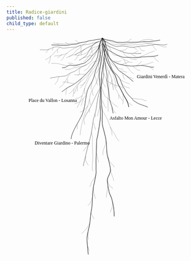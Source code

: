```yaml
---
title: Radice-giardini
published: false
child_type: default
---
```



<svg version="1.1" viewBox="0 0 1676.7 1881.2" xmlns="http://www.w3.org/2000/svg" xmlns:xlink="http://www.w3.org/1999/xlink">
 <path d="m934.33 1550.9c0-50.272-8.3849-105.87-22.147-154.16-5.0803-17.825-16.28-33.94-21.093-52.177-8.1406-30.848-13.215-66.706-16.874-98.803-4.0843-35.828 29.618-62.95 27.42-98.803-2.7496-44.86-19.721-88.337-28.475-132.11-6.6589-33.296-3.8242-69.532-7.3826-103.24-5.2132-49.388-18.906-93.912-31.489-141.59-8.8931-33.7-2.7859-90.292-4.2187-126.49-1.1592-29.287-6.4222-58.388-7.3823-87.701-2.2952-70.067-1.9701-139.78 1.0545-209.82 1.966-45.522 12.918-88.384 17.929-133.22 4.1104-36.776 18.427-161.06 13.022-176.9-2.119-6.2128-18.215-25.757-22.569-30.67-1.2554 37.937 4.3025 74.175 2.3545 112.1-1.4492 28.219-8.3285 50.38-12.656 77.71-6.8095 43.009-14.541 87.311-17.929 131-1.9081 24.605 0.8902 15.552 3.1639 39.965 3.2342 34.726 5.595 70.656 7.3823 105.46 1.5924 31.011-3.1639 61.231-3.1639 92.142 0 52.614 7.5529 96.515 1.0546 149.87-5.5394 45.48-13.779 90.1-21.092 135.44-5.0789 31.483-5.8427 10.353-8.4371 41.075-3.0792 36.463-2.6425 73.398-4.2187 109.9-1.8472 42.781-3.4517 58.074-2.242 100.94 0.37106 13.15-0.87641 44.807 0.54879 62.519 2.1905 27.223-18.642 103.1-23.618 136.27-7.9424 52.95-8.532 107.66-11.601 160.97-1.3117 22.784-8.2497 45.156-10.546 67.718-2.926 28.748-5.4976 57.862-9.4916 86.591-5.7491 41.353-21.102 81.232-23.202 123.23-1.4917 29.829 3.517 60.332 6.3278 89.922 1.5557 16.378 0.1142 36.916 5.0863 52.621" style="fill:none;stroke-width:3.5;stroke:#000"/>
 <path d="m1225.1 604.82c-6.911-6.3874-60.555-23.048-61.42-23.344-24.488-8.3651-42.62-22.07-59.888-32.858-6.7317-4.2052-9.8878-13.296-15.593-18.634-19.08-17.853-36.629-37.057-51.677-58.837-5.3782-7.7843-7.0678-18.675-14.487-27.46-25.027-29.637-24.186-63.889-46.898-97.093-17.776-25.988-49.155-46.192-61.265-74.003-14.399-33.07-31.496-68.396-37.403-104.17-5.8982-35.72-23.991-61.631-29.869-97.519-1.7511-10.691-2.6673-15.438-3.3751-26.249-0.7887-12.048-12.369-28.987-11.46-41.027-0.8485 16.167 10.611 16.85 20.63 37.592 10.068 20.844 11.834 31.821 12.656 34.414 10.977 34.663 13.809 76.988 32.694 108.79 13.819 23.275 33.326 40.472 48.513 62.168 8.765 12.521 15.68 28.448 27.42 38.855 18.483 16.384 41.65 27.879 61.041 43.188 22.012 17.378 43.565 36.194 65.028 54.073" style="fill:none;stroke-width:3;stroke:#000"/>
 <path d="m821.18 429.42c10.367 10.507 23.897 70.716 34.535 80.948 11.918 11.463 27.54 20.224 38.74 32.332 20.408 22.061 42.797 44.961 69.752 59.148" style="fill:none;stroke:#000"/>
 <path d="m842.57 309.69c7.5366 19.063 14.024 38.574 22.61 57.188 7.2939 15.814 70.431 45.288 89.644 51.066 23.483 7.0623 39.88 3.3053 55.142 25.906" style="fill:none;stroke:#000"/>
 <path d="m834.36 104.19c-23.009 19.708-23.563 69.024-41.359 92.642-2.7644 3.6689-6.328 6.6609-9.4919 9.9913-8.4371 11.101-17.562 21.712-25.311 33.304-43.326 64.809-58.077 148.58-119.66 200.44" style="fill:none;stroke:#000"/>
 <path d="m831.78 3.6612c-7.7069 20.921-18.653 40.92-23.121 62.763-7.3924 36.143 12.932 75.437 4.2184 112.12-8.5451 35.98-28.763 67.527-39.021 103.24-9.2265 32.124-13.69 63.943-28.475 94.362-14.427 29.682-38.264 60.882-46.404 93.252-16.687 66.357-15.392 138.67-44.294 202.05-24.375 53.452-93.863 154.88-93.863 208.71" style="fill:none;stroke-width:3;stroke:#000"/>
 <path d="m841.72 216.77c-6.2267 87.986 10.702 88.686-12.263 175.31-12.109 45.676-28.514 90.11-37.967 136.55-7.5894 37.282-10.24 74.894-17.929 112.12-4.6862 22.691-13.926 43.98-18.984 66.608-11.502 51.456-11.831 104.42-26.366 155.42-18.461 64.774-35.642 129.42-49.568 195.38-3.9693 18.803-11.601 36.173-11.601 55.507" style="fill:none;stroke-width:2;stroke:#000"/>
 <path d="m846.77 170.84c4.9216 25.533 6.8752 60.363 11.952 85.866 4.7607 23.918 12.75 53.398 13.614 78.864 0.5315 15.663-3.5106 31.579-1.0548 47.736 5.5105 36.254 13.475 72.229 17.929 108.79 1.5711 12.899 0.6696 26.102 3.1639 38.855 4.8456 24.775 14.452 45.974 21.093 69.939 5.1009 18.409 5.7288 38.074 11.601 56.617" style="fill:none;stroke-width:3;stroke:#000"/>
 <path d="m833.65 63.869c19.593 93.015 18.695 74.831 22.872 93.882 11.981 54.65 25.14 69.158 51.017 119.45 8.1499 15.838 16.715 24.768 27.42 38.855 17.585 23.138 21.574 70.055 35.768 95.455 18.338 32.815 31.284 61.713 48.884 94.648 9.1022 17.033 10.504 16.533 22.025 38.266 16.108 30.385 18.21 57.324 19.348 58.821" style="fill:none;stroke-width:4;stroke:#000"/>
 <path d="m834.34 100.93c2.4068-0.37325 13.62 20.931 18.829 32.231 8.176 17.733 8.1285 38.11 19.276 55.319 14.816 22.873 98.421 99.004 140.16 84.358" style="fill:none;stroke:#000"/>
 <path d="m832.87 42.42c-1.4229 8.497 38.456 84.15 39.461 92.707 2.4147 20.554 37.992 65.005 51.155 71.118 18.247 8.4737 35.962 20.87 55.896 25.533 41.865 9.7933 86.039 17.81 129.3 15.413 22.409-1.2414 46.318-5.6724 68.551-4.4406 27.49 1.5231 77.705 19.916 100.72 13.382" style="fill:none;stroke-width:3;stroke:#000"/>
 <path d="m835.13 5.7512c-4.4123 37.797-21.727 182.47-42.768 211.43-21.652 29.804-40.83 60.005-65.387 87.701-8.9343 10.076-20.377 17.009-29.53 26.643-20.723 21.814-39.424 42.804-64.333 59.948-39.092 26.906-51.308 76.157-93.129 98.166" style="fill:none;stroke:#000"/>
 <path d="m831.78 3.6612c-48.107 61.443-18.512 150.47-64.808 211.01-20.313 53.455-118.22 146.36-166.63 179.84-22.451 15.53-20.169 14.351-44.273 27.037-12.76 6.7156-19.764 8.752-39.511 22.263-3.5009 2.3954-25.772 18.523-21.853 16.9 2.5673-1.0629-17.187 10.995-14.599 9.9829" style="fill:none;stroke-width:3;stroke:#000"/>
 <path d="m831.78 3.6612c-8.2951 29.443-10.048 52.111-16.179 82.08-2.2252 10.876-7.9135 53.144-8.4922 64.23-1.1802 22.61-4.2938 20.433-5.4871 43.043-3.0494 57.776 1.8297 113.01-10.546 169.85-8.7092 40.004-48.672 80.004-61.169 123.23-8.3386 28.84-11.569 58.713-18.983 87.701-8.3402 32.609-25.304 63.167-34.803 95.472-10.441 35.507-21.362 71.313-28.475 107.68-4.5821 23.427-5.4267 47.025-9.4917 70.472" style="fill:none;stroke:#000"/>
 <path d="m812.24 437.52c-47.999 74.2-71.631 159.24-122.34 232.02-5.2464 7.5306-5.1094 15.37-10.285 20.818" style="fill:none;stroke-width:1.6;stroke:#000"/>
 <path d="m736.94 823.47c15.904 73.941 7.6404 16.402 7.6404 86.404 0 50.597 5.9151 101.4 3.1639 152.09-1.6541 30.473-8.4301 65.52 1.0548 95.472" style="fill:none;stroke:#000"/>
 <path d="m830.54 628.82c4.1429 7.4498 42.814 76.525 47.459 86.591 8.9256 19.343 13 41.801 22.147 61.058 11.075 23.316 28.843 43.68 41.131 66.609 11.44 21.347 15.795 42.068 36.378 55.067" style="fill:none;stroke:#000"/>
 <path d="m908.61 256.88c-7.8296 21.678-17.198 42.861-23.489 65.035-7.6697 27.036 2.1091 76.259 2.1091 105.46 0 32.693-4.2611 64.597-6.3277 97.227-2.4488 38.662 1.0548 78.688 1.0548 117.54" style="fill:none;stroke:#000"/>
 <path d="m851.01 202.7c2.4851 7.0062 17.074 53.991 19.893 59.811 8.9262 18.431 7.3298 17.245 14.984 36.485 4.6113 11.59 15.152 21.468 18.412 36.098 2.0259 9.0929 6.5127 17.528 8.4369 26.643 2.8034 13.28 12.497 79.526 14.67 93.25" style="fill:none;stroke-width:1.3795;stroke:#000"/>
 <path d="m775.18 270.47c-86.564 95.1-101.76 196.55-129.69 266.17-10.071 25.107-18.12 50.736-35.478 71.759" style="fill:none;stroke:#000"/>
 <path d="m753.7 1302.3c-0.0528 1.838-0.26911 3.6785-0.15847 5.5139 0.26038 4.3194 0.93116 8.5987 1.1364 12.919 0.21959 4.6233-0.77248 9.7942 0.22732 14.355 0.49121 2.2406 1.3713 4.1521 1.804 6.4296 0.46282 2.4359 0.39316 5.2978 1.1364 7.6558 1.2391 3.931 4.1576 7.0592 4.6119 11.362 0.61895 5.8629 0.9014 12.875 3.1157 18.405 1.2872 3.2146 3.5648 6.2658 4.5456 9.5698 0.95318 3.2106 0.61711 6.6423 1.8116 9.7949" style="fill:none;stroke-width:1px;stroke:#000"/>
 <path d="m772.53 1200.9c-4.3128 5.3995-8.4128 10.951-12.191 16.736-5.9685 9.1383-11.599 18.435-17.273 27.752-2.4799 4.0723-5.4786 7.9761-7.273 12.441-5.413 13.468-2.5471 29.612-17.81 36.262" style="fill:none;stroke-width:1px;stroke:#000"/>
 <path d="m902.39 1142.3c-0.4047 12.2 3.8265 23.464 7.3097 34.831 2.9828 9.7335 5.6506 19.04 9.5458 28.47 2.2844 5.5306 5.3415 11.545 6.5912 17.465 1.4019 6.6404 2.2112 13.508 5.1947 19.788" style="fill:none;stroke-width:1px;stroke:#000"/>
 <path d="m876.51 1291.1c-0.017 24.725-5.5975 49.105-9.5458 73.448-0.8902 5.4885-0.2159 18.002-1.9794 22.529" style="fill:none;stroke-width:1px;stroke:#000"/>
 <path d="m781.78 1003.7c2.6508 9.2083 3.2736 19.173 5.5182 28.574 0.70023 2.9329 2.1924 5.6096 2.7274 8.6128 1.128 6.3327 1.168 13.488 3.1774 19.566 2.3282 7.0421 4.7811 13.91 7.0064 20.953" style="fill:none;stroke-width:1px;stroke:#000"/>
 <path d="m862.84 901.47c-5.5347 13.099-4.3963 28.091-9.8471 41.206-4.0166 9.6641-9.2964 18.586-12.273 28.709-3.4058 11.582-4.5456 27.883-4.5456 39.954 0 2.6744 0.9091 5.192 0.9091 7.8551" style="fill:none;stroke-width:1px;stroke:#000"/>
 <path d="m880.8 1036.3c1.4573 3.4129 3.1138 6.7474 4.3719 10.238 0.8106 2.2492 1.2122 4.6254 1.8183 6.9381 0.9091 2.9507 1.6372 5.9634 2.7274 8.852 3.9795 10.544 12.643 22.643 20.228 30.862 4.0643 4.4041 8.7006 7.5388 12.728 11.962 2.4672 2.71 5.5453 6.057 7.273 9.3305 0.8843 1.6755 0.6238 2.6249 1.591 4.0671 1.455 2.1698 3.0766 3.7345 3.8638 6.2204" style="fill:none;stroke-width:1px;stroke:#000"/>
 <path d="m917.84 1429.3c-0.246 7.4226 0.9713 14.835 0.6818 22.25-0.5145 13.18-2.959 26.423-8.1821 38.518-3.968 9.1892-10.682 16.16-10.682 26.69" style="fill:none;stroke-width:1px;stroke:#000"/>
 <path d="m732.86 1520.3c0.53031 2.0385 0.78856 4.1679 1.591 6.1154 2.6616 6.4601 6.651 12.111 10 18.182 3.4885 6.3243 6.0824 13.163 9.7731 19.379 1.817 3.0603 4.2978 5.5512 5.7979 8.6792" style="fill:none;stroke-width:1px;stroke:#000"/>
 <path d="m1095.3 251.61c2.2419 1.5018 4.4805 3.0085 6.7257 4.5053 4.7378 3.1586 9.8553 6.1597 14.369 9.6542 6.8764 5.324 12.574 12.274 20.706 16.019 3.2211 1.4834 6.1091 1.0772 9.4772 1.609 4.4028 0.69519 8.6412 1.6892 12.998 2.4998" style="fill:none;stroke-width:1px;stroke:#000"/>
 <path d="m1165.5 241.42c16.881-1.8312 2.04 0.26978 24.477-5.1806 14.335-3.4822 28.873-5.3128 43.106-9.3324 2.1241-0.59989 10.694-3.592 11.312-3.8617 4.9043-2.1405 17.42-9.861 22.951-8.6888 1.9364 0.41035 3.7113 1.0553 5.6049 1.5783" style="fill:none;stroke-width:1px;stroke:#000"/>
 <path d="m1042.3 333.6c6.0362 4.4586 2.3398 1.9958 8.2913 5.4413 8.1209 4.7016 9.2201 5.3416 18.656 7.3194 3.0487 0.63905 7.5002 0.43309 10.135 1.8804 9.51 5.2236 8.2312 10.236 21.509 10.236" style="fill:none;stroke-width:1px;stroke:#000"/>
 <path d="m1005.5 308.79c0.02 3.1891 2.9013 5.1525 3.5019 8.1074 2.0264 9.9698 3.6 26.57 9.4772 35.077 2.8729 4.1581 6.1249 8.1933 9.04 12.254" style="fill:none;stroke-width:1px;stroke:#000"/>
 <path d="m1027.2 243c3.6686 2.6817 7.2538 5.4814 11.006 8.0452 7.03 4.8035 14.624 9.0942 19.872 16.09 4.0114 5.3486 6.5558 11.589 10.394 17.056 2.616 3.7255 5.0013 5.7494 8.2543 9.0106 8.0339 8.054 15.535 15.577 26.494 19.224" style="fill:none;stroke-width:1px;stroke:#000"/>
 <path d="m931.34 409.12c4.1424 10.964 5.8273 16.018 10.924 26.889 4.3973 9.3794 10.34 17.593 14.98 26.71 7.7346 15.198 14.543 31.534 23.54 46.018 2.665 4.2904 5.6452 8.478 8.2543 12.872 3.5432 5.9674 5.9369 12.724 10.089 18.343 1.9018 2.5738 4.2336 4.8125 6.1144 7.4015 0.9487 1.3058 1.8346 3.2122 3.0192 4.4591" style="fill:none;stroke-width:1px;stroke:#000"/>
 <path d="m1084.7 525.52c17.769 5.8715 5.3013 2.7089 25.523 5.0739 31.495 3.6836 5.7071 0.13856 32.154 3.6184 13.607 1.7904 9.8309-0.17836 23.487 0.56514 3.063 0.1668 10.792 2.2768 13.146 2.8963 4.0574 1.0677 7.7474 3.2603 11.617 4.8271 7.0641 2.86 16.388 6.1143 24.152 6.1143" style="fill:none;stroke-width:1px;stroke:#000"/>
 <path d="m652.26 352.44c-5.4135 9.0146-7.9856 19.402-12.849 28.68-6.0805 11.601-13.78 22.723-20.789 33.79-3.9734 6.2737-8.4032 12.42-11.311 19.308-2.8486 6.7468-4.4348 14.21-6.42 21.239-3.381 11.971-8.1841 23.384-14.98 33.79" style="fill:none;stroke-width:1px;stroke:#000"/>
 <path d="m693.3 501.12c-12.367 9.9461-23.917 21.309-33.84 33.755-4.8952 6.1395-9.5854 14.469-16.509 18.665-6.2784 3.8051-13.326 7.3191-20.177 9.976-6.0877 2.3609-13.005 3.9463-18.896 6.758-6.4732 3.0899-7.4039 4.135-14.99 6.0151" style="fill:none;stroke-width:1px;stroke:#000"/>
 <text x="161.30817" y="-277.12881" style="fill:#000000;font-family:sans-serif;font-size:40px;line-height:1.25;shape-inside:url(#rect2179);white-space:pre" xml:space="preserve"/>
 <text x="161.30817" y="-277.12881" style="fill:#000000;font-family:sans-serif;font-size:40px;line-height:1.25;shape-inside:url(#rect2415);white-space:pre" xml:space="preserve"/>
 <path d="m613.99 748.57-0.78498 46.792" style="fill:none;stroke-width:1px;stroke:#000"/>
 <path d="m719.94 620.51-1.7454 30.962" style="fill:none;stroke-width:1px;stroke:#000"/>
 <path d="m768.29 662.92 4.1764 27.374" style="fill:none;stroke-width:1px;stroke:#000"/>
 <path d="m913.75 368.36-9.9202 40.052" style="fill:none;stroke-width:1px;stroke:#000"/>
 <path d="m705.57 1691.6 4.4318 59" style="fill:none;stroke-width:1px;stroke:#000"/>
 <path d="m723.46 1611.4c-5.371 7.535-10.609 15.134-15.334 23.091-1.0317 1.7376-2.4358 3.3392-3.3616 5.1113-2.4706 4.7285-4.6321 9.872-7.8438 14.154-3.5175 4.69-7.5785 8.3793-11.76 12.487-4.389 4.312-8.8137 8.7638-13.394 12.717-3.038 2.6222-4.9202 6.1621-7.657 9.043-2.5958 2.7324-6.0065 4.5534-8.5909 7.2737-1.3958 1.4692-2.2804 3.5113-3.7598 4.8571" style="fill:none;stroke-width:1px;stroke:#000"/>
 <path d="m703.11 1806.8c3.572 8.146 4.963 17.106 8.0141 25.403 1.0497 2.8545 2.7199 5.4001 3.7352 8.2301 0.4873 1.3584 2.0622 2.2421 2.8359 3.3474 0.90952 1.2993 1.089 2.1222 1.9964 3.281" style="fill:none;stroke-width:1px;stroke:#000"/>
 <path d="m746.52 1381.2c-1.8953 9.123-6.5958 17.347-9.5 26.081-0.10338 0.3109 0.12575 0.6804 0 0.983-0.32327 0.7778-1.0323 1.3663-1.3073 2.1624-0.23624 0.6839-0.0196 1.4586-0.18676 2.1625-0.36544 1.5387-1.2369 3.0027-1.6808 4.5215-2.3876 8.1679 0.91995-1.7276-1.6808 6.0942-4.01 12.06-16 26.649-27.35 31.578" style="fill:none;stroke-width:1px;stroke:#000"/>
 <path d="m873.88 1235.8c2.3996 6.3256 4.7909 12.685 6.5128 19.238 0.7217 2.7466 0.9651 5.9581 1.8676 8.6498 2.5861 7.7131 9.1402 19.451 14.754 25.36 4.8732 5.1296 11.57 6.7785 16.995 11.009 3.5323 2.7542 3.7171 7.7664 5.7895 11.402" style="fill:none;stroke-width:1px;stroke:#000"/>
 <path d="m899.41 775.47c4.2607 5.8873 4.4008 13.526 6.3297 20.125 0.3831 1.3105 1.3884 2.4015 1.6808 3.7352 0.2696 1.2297 0.3175 2.4998 0.5603 3.7351 0.4775 2.4293 1.2804 3.0721 1.8676 5.8976 0.16 0.7699-0.1625 1.5896 0 2.359 0.3407 1.6141 1.083 3.1205 1.4941 4.7181 0.3994 1.5527 0.5138 3.1709 0.9338 4.7181 0.2056 0.7578 0.6225 1.4417 0.9338 2.1625 0.3735 1.0484 0.829 2.0712 1.1206 3.1454 0.9202 3.3902-1.5834 8.416-0.9299 11.085 0.8629 3.5233 3.7223 7.898 3.7223 11.323" style="fill:none;stroke-width:1px;stroke:#000"/>
 <path d="m915.76 602.61c4.2683 10.853 8.7496 21.5 13.984 31.909 1.6351 3.2512 3.431 7.1502 5.9762 9.8294 4.2372 4.4602 9.4195 7.1628 14.437 10.511" style="fill:none;stroke-width:1px;stroke:#000"/>
 <path d="m971.97 495.8c0.5109 8.5776 2.1148 16.989 2.4278 25.556 0.1336 3.6559 0.6869 7.859-0.1594 11.497" style="fill:none;stroke-width:1px;stroke:#000"/>
 <path d="m743.92 454.62c0.24246 1.6976 0.58005 3.3844 0.72738 5.0929 0.21695 2.5158-0.33956 5.1649 0 7.6669 0.56626 4.1724 0.71244 8.4071 1.3073 12.582 0.68922 4.8366 3.5241 10.018 4.1087 14.941 0.48979 4.1246 1.0852 6.2065 2.5054 10.442" style="fill:none;stroke-width:1px;stroke:#000"/>
 <path d="m741.81 384.88c-1.3015 4.537-1.5638 9.2369-2.7969 13.78-0.16709 0.61558-1.225 3.788-1.3073 4.9147-0.21882 2.9943 3e-3 6.0446-0.18676 9.043-0.2037 3.2163-1.592 6.7059-2.2411 9.8293-0.81662 3.9296-1.3944 8.0556-2.0543 11.992-0.47194 2.8151 0.24518 10.459-0.74304 12.539" style="fill:none;stroke-width:1px;stroke:#000"/>
 <path d="m846.08 162.56c-3.9888 5.0868-6.7831 10.995-9.8018 16.681-0.3537 0.66622-0.8857 1.2491-1.1206 1.9659-0.3953 1.2066-0.4251 2.5069-0.747 3.7351-0.7156 2.7304-1.866 5.4015-2.8014 8.0601-0.6512 1.8508-0.6555 3.8651-1.1205 5.701-0.4316 1.7034-1.0517 2.2188-1.4941 3.7234-0.7299 2.4824-0.8265 4.9575-1.2961 7.4291-0.5489 2.8891-2.1156 5.6443-3.0812 8.4056-1.6986 4.8571-2.5551 10.038-4.4476 14.819-0.7703 1.9459-2.4297 3.616-3.2218 5.5336-0.8074 1.9548-1.3431 3.2647-2.0289 4.9429-1.7175 4.2033-0.891 9.3143-2.5907 13.489-0.6709 1.6479-2.5049 3.3769-3.5484 4.9147-2.1802 3.2129-4.4124 6.2173-7.0968 9.043-2.1535 2.2668-4.0123 3.7288-5.416 6.684-1.7542 3.6931-2.606 8.2278-4.6689 11.795-1.5262 2.6392-3.4402 5.8584-5.0425 8.4532-0.79911 1.2941-4.9076 5.546-5.309 6.5586-0.63492 1.6015-0.70454 3.1481-1.4939 4.7177-1.3003 2.5854-4.2964 5.0494-6.3926 6.8802" style="fill:none;stroke-width:1px;stroke:#000"/>
 <path d="m763.91 322.36c2.317 5.9658 3.892 12.136 5.5092 18.307 0.9143 3.4888 2.63 6.2033 4.1087 9.4362 1.3358 2.9203 3.2076 7.9929 4.1052 10.922 1.3986 4.5638 0.80389 9.5387 1.6808 14.154 0.53315 2.8061 1.3899 4.7067 1.6808 7.6669 0.29896 3.0421 0.0534 6.5656 1.1206 9.4362 1.1432 3.0753 2.7165 5.9978 3.9219 9.043 0.60064 1.5174 0.75194 3.1835 1.3073 4.7181 0.79968 2.2097 2.6146 4.189 2.6146 6.6826" style="fill:none;stroke-width:1px;stroke:#000"/>
 <path d="m915.6 290.64c5.2904 9.5771 7.5416 20.223 11.019 30.471 1.4836 4.3728 3.2085 8.0048 4.2954 12.582 1.5054 6.3383 1.8194 12.978 3.5484 19.266 1.6097 5.8534 2.9029 11.897 4.6689 17.693 1.7036 5.5907 3.8483 11.213 5.2292 16.906 1.9312 7.9621 1.8753 16.45 2.8014 24.573 0.2899 2.5433 0.2417 5.1516 0.5603 7.6669 0.2099 1.6575 1.7617 3.6681 2.2335 5.2517 0.2766 0.92825 1.8281 9.6158 1.4977 10.536" style="fill:none;stroke-width:1px;stroke:#000"/>
 <path d="m822.12 537.25c2.0169 4.007 6.6435 6.0221 8.9232 9.793 2.3725 3.9245 4.6737 8.7152 5.9762 13.171 0.4467 1.5283 0.2384 3.2092 0.747 4.7181 1.0284 3.0506 3.9125 6.3508 5.416 8.8464 2.4683 4.0971 3.5614 9.3339 5.2292 13.761 1.5811 4.1969 3.5318 8.2248 5.6027 12.188 3.2065 6.1368 11.044 8.1237 13.954 13.462" style="fill:none;stroke-width:1px;stroke:#000"/>
 <path d="m811.19 585.51c-0.4158 1.6114-0.9513 3.1967-1.2474 4.8343-0.2459 1.3597-0.181 2.7601-0.3735 4.1283-0.4704 3.3421-1.5983 6.666-2.0543 10.026-0.2664 1.9628-0.3676 3.9605-0.9338 5.8976-1.0834 3.7066-2.8149 7.1223-3.9219 10.812-1.4409 4.8032-2.3627 9.7317-3.7352 14.547-1.436 5.0385-3.3796 9.7075-4.2954 14.941-0.75008 4.2862-0.92894 8.7009-1.6808 12.975-0.55605 3.1607-1.6343 6.3336-2.4278 9.4362-0.56282 2.2005-0.25701 7.0954-2.0092 8.4235" style="fill:none;stroke-width:1px;stroke:#000"/>
 <path d="m1009.7 484.03c-0.2654 6.2595 2.1145 12.296 1.0504 18.697-0.4163 2.5039-1.5779 4.5177-1.4941 7.0771 0.1823 5.5647 2.0316 10.651 2.8013 16.12 0.9308 6.6141-0.462 14.827-0.747 21.428-0.034 0.78808 0.1245 1.5727 0.1868 2.3591 0 1.7038 0.079 3.4093 0 5.1112-0.3928 8.4745-3.9219 16.426-3.9219 24.862" style="fill:none;stroke-width:1px;stroke:#000"/>
 <path d="m1043.6 545.04c7.3584 12.103-1.9146-2.9413 6.91 10.616 6.353 9.7599 9.9258 13.974 20.17 19.855 5.7914 3.3252 11.332 5.0996 15.874 10.222 1.4889 1.6792 3.4088 3.4972 4.1003 5.6739" style="fill:none;stroke-width:1px;stroke:#000"/>
 <path d="m999.85 399.51c1.1504 1.1396 2.301 2.2793 3.4514 3.419 1.6186 1.245 3.3804 2.3233 4.8557 3.7352 1.0074 0.96401 5.2728 6.6965 6.3498 7.8635 3.8858 4.2106 8.8244 8.805 13.82 11.599 9.6053 5.3714 19.244 6.9776 29.694 9.6328 3.5054 0.89065 7.2452 2.4952 10.651 3.671" style="fill:none;stroke-width:1px;stroke:#000"/>
 <path d="m992.46 235.03c6.871-0.42512 14.178-2.249 20.496-5.1308 4.3276-1.974 8.3872-4.9088 12.886-6.4874 3.1625-1.1096 5.7888-0.97393 8.9644-2.1625 8.0584-3.016 16.197-6.684 24.963-6.684" style="fill:none;stroke-width:1px;stroke:#000"/>
 <path d="m1127.6 244.32c8.5957-3.1814 12.694-7.9059 19.196-13.817 0.9756-0.88689 2.1637-1.513 3.1749-2.359 5.3599-4.4847 10.186-9.6274 15.314-14.351 1.8716-1.7238 3.995-3.2003 6.163-4.5215 0.6839-0.41677 1.4453-0.55313 2.0018-1.1389" style="fill:none;stroke-width:1px;stroke:#000"/>
 <path d="m1247.8 257.23 27.029 26.603" style="fill:none;stroke-width:1px;stroke:#000"/>
 <path d="m823.66 355.14c2.3806 2.8296 4.01 6.4008 4.9054 9.9821 1.2072 4.8286 1.3052 9.6268 2.9881 14.351 2.5026 7.0248 5.9789 14.316 9.8982 20.642 1.884 3.0409 4.1906 5.8474 6.163 8.8464 3.8741 5.8904 6.0416 12.21 8.4041 18.676 0.5833 1.5964 1.6896 3.0065 2.4279 4.4813" style="fill:none;stroke-width:1px;stroke:#000"/>
 <path d="m524.97 438.69c-0.83188 2.9167-1.6802 5.8288-2.4956 8.7502-1.4213 5.0917-2.1432 8.4117-3.9219 13.368-0.64359 1.7933-1.432 2.4362-1.5325 4.1114-0.21366 3.5627 4e-3 7.04-0.37351 10.616-0.38457 3.6433-1.5037 7.1898-2.0543 10.812-0.28721 1.8896-0.39558 8.2778-1.6218 9.2396" style="fill:none;stroke-width:1px;stroke:#000"/>
 <path d="m584.36 444.79c1.6574 8.1326-0.18351 16.039-1.0349 24.106-0.34228 3.2426-0.0156 6.564-0.37352 9.8293-0.52035 4.747-2.5599 9.4524-3.3616 14.154-0.80408 4.7157-1.0815 9.7708-1.494 14.547-0.16127 1.8673 0.11886 3.8393-0.49103 5.593" style="fill:none;stroke-width:1px;stroke:#000"/>
 <path d="m613 422.75c3.773 9.8672 0.70497 20.306 1.8676 30.341 0.15352 1.3252 0.58972 2.607 0.74703 3.9317 0.35116 2.9571-0.0302 6.4012 1.2927 9.1864" style="fill:none;stroke-width:1px;stroke:#000"/>
 <path d="m680.97 389.9c-3.2227 0.53867-6.0872 2.0194-8.5341 4.1659-5.3082 4.6562-8.3854 11.848-14.194 15.924-4.4167 3.0994-10.455 4.0671-15.314 6.2908-2.1148 0.96788-4.0302 2.4253-6.1298 3.342" style="fill:none;stroke-width:1px;stroke:#000"/>
 <path d="m678.18 439.45c-0.51655 7.1645-1.9078 14.219-2.7522 21.329-0.41215 3.4707-1.2206 4.2092-0.18676 8.0601 0.41384 1.5414 1.4669 2.8409 2.0543 4.3249 0.40928 1.034 1.3795 5.4766 1.4941 6.2908 0.0822 0.58401-0.15161 1.1994 0 1.7693 0.29187 1.0973 0.97878 2.0585 1.3073 3.1454 0.66523 2.2008 0.56027 4.9126 0.56027 7.237" style="fill:none;stroke-width:1px;stroke:#000"/>
 <path d="m665.04 529.71c-2.6548 10.269-3.4366 21.56-7.9171 31.307-1.7595 3.8278-3.3803 6.743-4.6689 10.812-2.26 7.137-3.2618 13.158-6.5326 20.044" style="fill:none;stroke-width:1px;stroke:#000"/>
 <path d="m656.65 505.93c-12.134 2.6905-20.116 13.489-30.848 19.137-2.7986 1.4729-6.698 1.2203-9.7114 1.5727-5.1235 0.59924-9.9878 2.4784-15.127 2.9488-2.0468 0.18734-4.11 0.0984-6.163 0.19659" style="fill:none;stroke-width:1px;stroke:#000"/>
 <path d="m719.68 533.18c1.996 10.865 2.4933 21.985 4.1253 32.865 0.16758 1.1171-0.23475 1.6454 0 2.8319 0.2816 1.4233 1.3696 2.5689 1.8676 3.9317 0.85617 2.3432 0.66229 5.255 1.1206 7.6669 0.38781 2.0411 1.0137 4.0716 1.4941 6.0942" style="fill:none;stroke-width:1px;stroke:#000"/>
 <path d="m705.82 592.36c-1.6379 2.1416-3.3858 4.2033-4.9136 6.4248-0.98656 1.4345-1.645 3.0755-2.6146 4.5215-0.9987 1.4893-5.8832 6.2034-6.163 6.4874-4.2459 4.3098-8.3362 8.7812-12.7 12.975-2.4464 2.3512-5.2485 4.2894-7.6571 6.6839-3.1372 3.1188-5.7103 6.8975-9.5246 9.2396-2.3946 1.4704-5.2939 1.5294-7.8438 2.5556-1.4608 0.58793-2.8308 1.3877-4.2954 1.9659-4.0428 1.5958-8.5071 2.2387-12.7 3.342" style="fill:none;stroke-width:1px;stroke:#000"/>
 <path d="m853.83 32.623c19.752 4.2953 37.968 24.544 56.221 31.622 11.08 4.2971 22.779 8.5623 34.141 11.979 22.898 6.8865 45.382-4.8893 68.282-1.9966 16.412 2.0731 33.92 4.2372 49.947 7.9863 2.417 0.56537 4.5313 2.125 6.9547 2.662 4.8579 1.0765 10.804 0.22681 15.806 0.6656 19.829 1.7396 39.305-5.8264 58.799-7.9863 15.71-1.7407 31.366-2.934 47.224-3.9931 7.2208-0.48224 14.327 0.53348 21.541-0.66551 11.608-1.9293-1.512-0.53358 7.5869-2.662 9.1728-2.1457 19.125-2.4892 28.446-3.3068 10.661-0.93513 21.455-3.5893 31.883-5.2272 22.982-3.6096 46.154 0.62308 68.992 2.6264 10.204 0.89513 22.491 0.47257 32.144-1.9965 4.2626-1.0903 7.8178-2.9224 11.614-3.5951" style="fill:none;stroke-width:2;stroke:#000"/>
 <path d="m830.79 21.399c-18.739 8.2719-40.155 19.317-60.33 23.362-9.9102 1.987-19.917 2.3145-29.715 4.6586-9.2674 2.2171-22.227 9.6785-30.98 10.648-20.626 2.2854-42.274 1.3083-62.592 6.6552-16.642 4.3796-32.921 14.503-49.947 17.304-12.216 2.0093-24.423 0.70742-36.67 1.9965-18.343 1.9308-36.766 3.4298-55.005 5.9896-25.129 3.5267-35.915-7.7205-58.166-10.648-7.6478-1.0063-17.619-0.43549-25.29 0.66551-21.976 3.1544-40.303 17.713-61.368 23.233-23.468 6.1495-46.344-1.5194-70.179 2.662" style="fill:none;stroke-width:1.5;stroke:#000"/>
 <path d="m791.92 38.978c-18.635 7.2981-33.162 20.822-50.341 30.559-15.925 9.0264-33.468 14.86-49.315 23.959-14.096 8.0934-27.148 17.563-41.016 25.905-11.401 6.8578-23.488 12.065-35.406 17.969-7.6547 3.7918-14.306 9.3765-21.877 13.361" style="fill:none;stroke-width:2;stroke:#000"/>
 <path d="m806.92 32.984c-6.679 2.8407-28.821 10.764-35.034 14.516-24.684 14.907-46.094 52.609-60.695 77.2-5.3726 9.0485-10.793 22.476-18.335 29.948-18.546 18.374-41.2 30.814-63.09 43.924" style="fill:none;stroke-width:2;stroke:#000"/>
 <path d="m805.31 65.61c-14.654 15.485-15.807 17.536-31.028 30.731-15.399 13.349-35.307 23.598-47.418 40.597-3.2114 4.5073-2.3578 11.462-5.6902 15.972-2.5154 3.4043-7.6943 7.2779-10.116 11.314-8.6608 14.435-17.476 27.274-30.98 37.935-4.0961 3.2338-9.5635 4.5806-13.737 7.8516" style="fill:none;stroke-width:1px;stroke:#000"/>
 <path d="m830.34 5.2087c-11.601 6.1512-15.119 8.5231-20.584 9.7866-7.0114 1.6208-14.343 1.2122-21.496 1.9966-12.54 1.375-24.979 4.9073-37.302 7.3207-15.471 3.0299-2.8385-0.5557-26.554 3.3276-13.929 2.2807-27.549 6.9135-41.096 10.648-13.091 3.6089-26.766 4.0356-39.831 6.6552-13.443 2.6953-25.591 10.523-39.199 12.645-15.916 2.482-32.122 2.2634-48.05 4.6586-8.2605 1.2422-16.261 4.5876-24.657 5.3241-47.101 4.1316-94.541-3.3276-141.29-3.3276" style="fill:none;stroke-width:3;stroke:#000"/>
 <path d="m651.59 44.651c-4.7301 0.44367-9.4973 0.59246-14.19 1.331-2.3825 0.37494-4.6364 1.331-6.9546 1.9966-5.4794 0.88736-10.921 2.0508-16.438 2.6621-18.57 2.0576-38.153-0.01457-56.902 1.331-17.376 1.2471-33.598 6.9656-51.212 5.9897-7.859-0.43542-15.689-2.9469-23.574-3.9445-10.584-1.3391-21.646 1.2395-32.244 0-4.9616-0.58029-8.4832-1.331-13.277-1.331" style="fill:none;stroke-width:1px;stroke:#000"/>
 <path d="m644.76 69.93c-18.503 1.0554-34.442 13.711-50.103 22.077-15.993 8.5429-32.182 16.085-47.418 25.955-6.6209 4.2889-6.3417 6.5625-13.909 11.979-6.2007 4.4384-25.766 15.451-33.509 17.303-16.753 4.0079-33.622 7.8299-50.579 10.648-12.029 1.9994-23.375-0.22797-35.19 3.9175" style="fill:none;stroke-width:1px;stroke:#000"/>
 <path d="m833.83 52.298c-10.219 6.2312-18.596 20.561-27.728 28.297-3.4926 2.9584-10.754 17.978-14.542 23.959-10.866 17.156-18.005 35.399-27.186 53.241-4.1425 8.0501-10.864 14.689-15.174 22.628-5.0194 9.2463-8.2262 16.397-15.174 24.624-12.869 15.24-43.359 33.717-61.96 41.928-11.784 5.2018-24.422 9.773-35.406 16.638-6.7439 4.2149-13.681 8.136-20.232 12.645-6.956 4.7876-14.373 12.163-22.128 15.972-14.445 7.0957-30.863 10.581-44.889 18.634-11.831 6.7931-27.168 19.61-40.464 23.293-8.2031 2.2723-14.618 1.2173-22.761 1.9965-11.306 1.0819-22.249 2.7233-33.509 3.9931-4.0111 0.45238-8.2858-0.59238-12.281 0-9.1101 1.3508-17.767 5.7334-26.87 7.1028-3.2296 0.48585-6.688-0.49643-9.9162 0-6.1144 0.94026-12.38 3.2657-18.335 4.6586-2.5561 0.59792-5.2204-0.10883-7.8564 0.55074" style="fill:none;stroke-width:1.7;stroke:#000"/>
 <path d="m849.69 26.574c-1e-3 -0.51224 7.3788 7.7629 7.8453 7.9754 14.074 6.4163 28.941 17.458 44.257 21.297 1.8398 0.46112 3.8039-0.19856 5.6902 0 10.935 1.1511 21.872 4.8786 32.877 5.3241 4.0009 0.16198 8.0336-0.44875 12.013 0 1.9974 0.22527 3.7041 1.6868 5.6902 1.9965 13.279 2.0708 30.264 2.6189 43.625 0.66551 15.023-2.1964 29.882-7.9436 44.889-9.3172 15.946-1.4595 32.081-2.9425 48.05-3.9931 7.9387-0.52227 16.913 0.06636 24.658-1.3311 22.506-4.0613 44.296-23.45 68.148-27.881 16.994-3.1567 43.848-5.4085 61.328-3.9931 7.2358 0.58592 13.41 3.3276 20.929 3.3276" style="fill:none;stroke-width:1px;stroke:#000"/>
 <path d="m833.83 52.298c8.8098 9.2735 38.963 47.536 38.965 47.538 15.514 14.49 36.202 23.981 54.373 34.607 21.311 12.463 41.398 23.996 65.121 31.279 7.625 2.341 16.069 5.8937 24.025 6.6552 17.54 1.6785 35.52-1.1571 53.108 0 25.204 1.6581 52.006 3.5981 77.134 1.331 34.916-3.1502-0.5971-0.24135 19.6-3.9931 11.171-2.0752 23.442-0.66836 34.773-1.331 9.5432-0.55807 18.95-2.037 28.451-2.662 7.1363-0.46948 14.352 0.35814 21.496 0 16.577-0.83104 32.561-4.0445 48.683-6.6552 5.2724-0.8538 9.9876-3.6221 15.266-4.6124" style="fill:none;stroke-width:3;stroke:#000"/>
 <path d="m805.31 65.61c-6.4809 3.996-12.764 8.3329-19.443 11.988-5.7466 3.1449-16.317 4.7506-21.67 6.5217-10.374 3.4317-19.516 8.6998-28.729 14.432-13.3 8.2756-26.427 19.606-38.233 29.971-2.4255 2.1296-3.828 5.2719-6.2814 7.3692-4.1462 3.5444-47.791 16.713-55.565 18.31-20.091 4.126-35.614-6.3811-53.678-3.7478-14.688 2.1412-27.062 13.833-41.952 15.421" style="fill:none;stroke-width:1px;stroke:#000"/>
 <path d="m858.6 54.519c1.1782 2.4705 4.3026 10.154 6.5736 11.682 21.255 14.299 49.974 21.189 73.34 31.279 38.542 16.644 78.306 33.928 120.13 39.931 12.762 1.8319 33.737 2.8113 46.343-0.53633 7.8589-2.087 17.715 2.8569 25.389 3.2607 12.876 0.67764 25.233-2.6621 37.85-2.6621" style="fill:none;stroke-width:2;stroke:#000"/>
 <path d="m839.22 14.595c31.12 7.848 71.754 24.741 103.45 30.629 7.5386 1.4004 15.281 1.6404 22.761 3.3276 9.6551 2.1778 19.451 5.6205 29.083 7.9862 14.212 3.4908 27.926 4.649 42.36 5.9896 7.8474 0.72888 15.512 3.5322 23.393 3.9931 16.328 0.95484 32.633-0.86163 48.385-3.9705 6.5083-1.2845 14.085 0.43626 20.716 0 7.3412-0.48297 14.217-2.9628 21.496-3.3276 8.6483-0.4335 17.264-0.23151 25.922-0.66551 6.8687-0.34429 13.558-2.7159 20.232-3.9931 9.6396-1.8449 19.199-1.9981 28.84-3.3128 13.6-1.8545 27.379-6.6112 41.165-6.6112" style="fill:none;stroke-width:1px;stroke:#000"/>
 <path d="m832.12 5.2158c18.712 14.838 45.624 16.302 68.262 20.77 10.296 2.0321 20.333 4.2202 30.348 7.3207 10.1 3.1269 18.781 8.0179 29.52 9.2738 6.3886 0.74709 13.061-0.45403 19.473 0 12.281 0.86956 25.016 1.5574 37.302 0.6655 10.838-0.7868 19.42-3.1413 30.348-2.6621 8.0145 0.35151 16.08 1.3992 24.025 1.9966 12.348 0.92842 25.005-0.61188 37.302-1.3311 14.751-0.86269 29.519-0.46914 44.257-1.331 16.1-0.94147 32.006-3.5327 48.05-4.6586 11.098-0.7788 22.537 1.9487 33.509 0.66551 22.017-2.575 43.704-5.3024 65.753-7.3207 11.125-1.0183 19.53-5.3241 31.901-5.3241" style="fill:none;stroke-width:3;stroke:#000"/>
 <path d="m833.54 10.084c2.6632 7.1176 21.347 22.369 25.362 28.821 5.1109 8.2124 13.062 14.301 18.967 21.962 8.9721 11.641 16.013 27.405 22.761 40.597 5.9482 11.628 11.177 35.267 22.028 43.152 9.6129 6.9858 21.804 10.343 33.142 12.449 4.8964 0.90958 11.079 0.44268 15.697 2.8547 5.0218 2.623 9.6205 7.329 14.376 10.538 7.6043 5.1316 15.464 9.9802 23.067 15.12 11.913 8.0523 24.006 10.923 36.628 16.436 8.5738 3.7451 18.415 11.121 27.602 12.879 6.0339 1.1548 12.899 0.66551 19.128 0.66551" style="fill:none;stroke-width:1px;stroke:#000"/>
 <path d="m1128.4 169.57c21.853 1.8874 41.384-7.0432 61.588-14.132 3.3049-1.1596 6.8206-4.0547 10.116-5.3241 5.3072-2.0444 12.179-4.0938 17.506-6.5861 5.0274-2.352 10.27-7.0225 15.978-8.4255 5.0513-1.2416 7.9478-3.2 13.058-5.2171 8.8023-3.4746 17.971-5.3107 26.769-8.8724 3.9969-1.6181 6.9711-4.6672 10.748-6.6552" style="fill:none;stroke-width:1px;stroke:#000"/>
 <path d="m1185.6 38.706c15.38 5.816 12.689 5.2674 32.072 9.8014 26.282 6.1478 54.218 5.9905 80.295 12.645 20.668 5.2741 40.316 13.844 60.695 19.3 4.2382 1.1346 10.177 0.99952 14.724 1.9573 5.6505 1.19 10.947-1.8477 16.511-1.8477" style="fill:none;stroke-width:1px;stroke:#000"/>
 <path d="m703.18 33.454c-2.7805 3.1486-5.1061 6.7668-8.3414 9.4459-10.092 8.3568-21.913 14.014-32.244 21.962-13.288 10.222-24.367 22.052-36.67 33.276-6.0301 5.5012-14.117 8.2758-20.142 13.913-11.365 10.634-17.034 24.805-30.272 33.862-12.031 8.2319-24.528 15.508-37.302 21.962-6.9963 3.5349-14.827 5.4742-21.755 9.1206" style="fill:none;stroke-width:1px;stroke:#000"/>
 <path d="m465 88.014c-4.7056 2.3143-9.8532 3.89-14.117 6.9429-2.8539 2.0434-21.444 21.966-23.393 23.959-26.12 26.709-53.692 61.092-90.511 73.672" style="fill:none;stroke-width:1px;stroke:#000"/>
 <path d="m554.01 311.05c-25.744 26.308-34.327 63.574-58.16 91.169-10.938 12.665-24.835 23.6-37.935 33.941" style="fill:none;stroke-width:1px;stroke:#000"/>
 <path d="m695.36 237.27c-10.712 3.8961-21.148 8.6545-32.136 11.688-17.135 4.7313-35.733 4.7722-53.108 8.6518-9.3054 2.0777-18.598 4.2286-27.819 6.6552-11.609 3.0549-23.343 10.963-35.406 11.979-12.626 1.0632-25.802 0-38.453 0" style="fill:none;stroke-width:1px;stroke:#000"/>
 <path d="m805.31 65.61c-2.7321 9.0185-4.9242 18.219-8.1964 27.056-2.989 8.0722-24.214 34.402-30.348 41.262-7.766 8.6857-17.36 15.612-25.054 24.446-7.1995 8.2672-13.144 17.56-20.22 25.94-6.0143 7.1221-13.119 11.49-20.159 17.258-2.9855 2.4458-5.4201 5.997-8.1906 8.6217-5.7022 5.4021-14.637 9.8903-21.496 13.31-6.7665 3.3739-15.535 2.9473-22.761 5.3241-19.089 6.2793-38.18 14.027-58.419 15.211-14.583 0.8528-27.983-5.6748-42.36-3.9931-13.994 1.6369-22.999 11.842-35.182 17.917-7.7191 3.8489-22.703 4.6119-31.748 4.6119" style="fill:none;stroke-width:3;stroke:#000"/>
 <path d="m633.71 238c-5.3916-0.22183-10.785-0.39266-16.175-0.6655-7.9119-0.40056-27.739-1.2479-36.167-4.6369-5.9023-2.3733-11.986-8.9352-18.297-9.5428-9.5599-0.92035-19.067 1.1447-28.474-1.331" style="fill:none;stroke-width:1px;stroke:#000"/>
 <path d="m678.5 100.23c-1.464 1.8402-13.75 17.68-17.771 21.711-11.503 11.532-36.492 28.762-44.701 41.726-2.9732 4.6948-3.7093 7.6406-5.6901 12.645-3.1921 8.0641-12.84 15.67-20.318 19.606" style="fill:none;stroke-width:1px;stroke:#000"/>
 <path d="m523.32 134.66c-6.1741 12.888-18.637 20.839-25.583 33.197-8.6398 15.372-8.7961 22.545-26.64 31.937" style="fill:none;stroke-width:1px;stroke:#000"/>
 <path d="m637.58 264.62c-2.5177 8.5785-5.3186 16.88-7.2689 25.472-2.1462 9.455 6.7867 18.019 1.2691 27.132-3.7593 6.2091-9.9347 10.175-14.63 15.117" style="fill:none;stroke-width:1px;stroke:#000"/>
 <path d="m1007.1 122.05c4.7518 6.8529 9.7622 13.534 14.255 20.559 8.1173 12.692 7.4989 17.268 24.032 22.18" style="fill:none;stroke-width:1px;stroke:#000"/>
 <path d="m1106.1 136.5c4.8266-2.8414 28.028-20.811 37.506-20.811" style="fill:none;stroke-width:1px;stroke:#000"/>
 <path d="m1138.6 78.447c2.3936 1.9361 4.6894 3.9998 7.1808 5.8082 2.6418 1.9175 5.9708 2.9575 8.2191 5.3241 3.8698 4.0735 13.801 20.754 17.958 22.928 7.1716 3.7506 16.94 1.3199 24.881 1.3199" style="fill:none;stroke-width:1px;stroke:#000"/>
 <path d="m1265.4 64.767c3.1479 5.3058 6.3228 10.596 9.4436 15.917 3.2909 5.6117 6.386 10.06 10.492 14.995 2.2514 2.7057 6.7811 5.7116 8.5458 8.6886 2.746 4.6324 2.0449 5.5028 6.0919 8.6686" style="fill:none;stroke-width:1px;stroke:#000"/>
 <path d="m1271.2 163.08c1.659 9.4074 12.144 11.185 16.626 18.037 7.8666 12.028 11.478 18.869 26.167 24.816 5.5736 2.2565 2.584 1.9965 6.3225 1.9965" style="fill:none;stroke-width:1px;stroke:#000"/>
 <path d="m1018.7 192.8c7.715 12.77 12.668 29.074 23.141 40.098" style="fill:none;stroke-width:1px;stroke:#000"/>
 <path d="m985.9 292.52c5.6035-0.32059 11.203-0.72207 16.81-0.96176 10.248-0.43803 19.94 3.6029 29.55 6.6047 3.951 1.2341 7.4049 3.7695 11.587 3.7695" style="fill:none;stroke-width:1px;stroke:#000"/>
 <path d="m983.74 362.24c21.534 14.139 44.331 28.238 68.76 34.59 5.5133 1.4336 9.9195 5.1336 15.974 5.1336" style="fill:none;stroke-width:1px;stroke:#000"/>
 <path d="m454.11 339.93c-0.17632 8.8752-8.0948 15.164-8.7282 23.831-0.14552 1.9912 0.46135 4.0471 0 5.9896-0.63375 2.6684-9.978 14.87-12.013 21.297-0.71499 2.2583-13.756 13.815-16.213 16.4" style="fill:none;stroke-width:1px;stroke:#000"/>
 <path d="m531.66 242.51c-14.36 0.68129-13.975 1.3903-29.437-1.3799-15.083-2.7024-29.249-9.0172-44.257-11.979-17.51-3.4559-37.104-5.8363-55.005-4.6586-5.1552 0.33916-10.316 1.331-15.468 1.331" style="fill:none;stroke-width:1px;stroke:#000"/>
 <path d="m584.52 400.21c-15.323-2.9956-30.856-4.3006-46.034-8.1046-21.603-5.4143-34.048-11.085-54.192-1.6611" style="fill:none;stroke-width:1px;stroke:#000"/>
 <path d="m783.51 206.82c-9.2627 1.1744-18.867 0.7684-27.788 3.5232-3.9488 1.2194-6.3855 5.251-9.4837 7.9862-3.8272 3.3788-29.054 26.483-31.583 32.498-0.4109 0.97746 0.33435 2.1747 0 3.181-0.8198 2.4672-7.9222 10.73-9.039 12.14-8.6977 10.987-23.381 16.805-34.542 24.638" style="fill:none;stroke-width:1px;stroke:#000"/>
 <path d="m690.88 320.2c-17.964 0.59755-37.894-3.4495-55.793 0.13932-3.0209 0.60569-5.8253 2.0829-8.8514 2.662-12.714 2.4333-26.188 0.0345-38.902 0.0345" style="fill:none;stroke-width:1px;stroke:#000"/>
 <path d="m384.41 158.12c-1.1987 2.7223-2.9772 5.2574-3.596 8.1669-1.9144 15.618-1.6044 17.574-4.4257 29.948-2.2644 9.9317-8.2191 18.652-8.2191 29.104" style="fill:none;stroke-width:1px;stroke:#000"/>
 <path d="m367.43 100.31c-8.174 11.693-15.718 22.861-25.114 33.527" style="fill:none;stroke-width:1px;stroke:#000"/>
 <path d="m459.45 66.956c-7.7547-10.897-16.95-9.929-27.262-12.11-7.1981-1.5223-13.172-5.0869-20.254-7.0539-2.4848-0.69014-2.3155 0.14397-4.2482-1.1594" style="fill:none;stroke-width:1px;stroke:#000"/>
 <path d="m544.83 62.89c-12.019-6.5062-23.837-16.424-37.132-19.78" style="fill:none;stroke-width:1px;stroke:#000"/>
 <path d="m630.45 47.979c-10.826-6.9002-21.03-17.884-33.53-22.269" style="fill:none;stroke-width:1px;stroke:#000"/>
 <path d="m1045.4 37.155c13.194-2.9413 24.238-22.728 38.599-22.728" style="fill:none;stroke-width:1px;stroke:#000"/>
 <path d="m1099.9 84.097c8.5805 5.5136 20.018 18.849 31.403 18.849" style="fill:none;stroke-width:1px;stroke:#000"/>
 <path d="m746.89 153.34c-27.812-0.61509-54.267 21.895-81.84 21.895" style="fill:none;stroke-width:1px;stroke:#000"/>
 <path d="m738.83 81.096c5.2511 24.704-5.1919 40.393 7.8742 58.592" style="fill:none;stroke-width:1px;stroke:#000"/>
 <path d="m644.76 69.93c0.96822 8.8158 2.8148 17.579 2.9047 26.447 0.0412 4.0637-2.9969 8.5871-2.529 13.014 0.78739 7.4496 5.4098 38.309 2.6077 44.208" style="fill:none;stroke-width:1px;stroke:#000"/>
 <path d="m931.52 206.01c9.4782-4.1614 35.475 8.4077 46.826 3.5986 5.8916-2.4961 11.189-6.353 16.842-9.3078" style="fill:none;stroke-width:1px;stroke:#000"/>
 <path d="m1045.4 164.79c8.0075 5.13 15.885 10.469 24.022 15.39 9.4648 5.7233 47.761 12.473 59.563 12.473" style="fill:none;stroke-width:1px;stroke:#000"/>
 <path d="m982.63 116.36c22.971-3.5914 49.715-7.0286 66.227-24.38" style="fill:none;stroke-width:1px;stroke:#000"/>
 <path d="m1083.8 140.6c6.7553 12.284 19.465 15.791 31.434 20.803 1.5107 0.63265 3.9925 0.20452 5.1838 1.2041 2.693 2.2595 5.2836 4.6384 7.9254 6.9576" style="fill:none;stroke-width:1px;stroke:#000"/>
 <path d="m482.26 148.26c-12.97 9.9924-27.347 17.274-39.902 27.186" style="fill:none;stroke-width:1px;stroke:#000"/>
 <path d="m524.93 356.45c6.7719 12.304 6.4604 25.259 6.4604 38.836" style="fill:none;stroke-width:1px;stroke:#000"/>
 <path d="m442.57 100.76c0.73529 10.068-0.33321 21.409 1.7315 31.589" style="fill:none;stroke-width:1px;stroke:#000"/>
 <path d="m410.02 84.4c-11.492 16.04-11.132 15.763-13.909 30.094" style="fill:none;stroke-width:1px;stroke:#000"/>
 <path d="m679.62 690.36c-2.7034 7.8076-6.2703 15.368-8.1102 23.423-0.67076 2.9365 4.0827 25.091 4.9809 31.445 0.53857 3.8098 2.4745 6.9513 2.4745 10.806" style="fill:none;stroke-width:1px;stroke:#000"/>
 <path d="m710.97 917.25c1.619 18.891-14.799 30.091-26.055 42.729-8.385 9.4147-10.722 18.565-21.529 26.725" style="fill:none;stroke-width:1px;stroke:#000"/>
 <path d="m756.21 737.31c0.23798 22.643 12.215 42.115 16.371 63.749" style="fill:none;stroke-width:1px;stroke:#000"/>
 <path d="m691.07 1029.8c-12.624 24.9-1.136 47.441 12.041 68.78 9.1034 14.742 2.5936 1.5026 6.2662 9.2344" style="fill:none;stroke-width:1px;stroke:#000"/>
 <text style="fill:black;font-family:sans-serif;font-size:40px;line-height:1.25;shape-inside:url(#rect1299);white-space:pre" xml:space="preserve"/>
 <text style="fill:black;font-family:sans-serif;font-size:40px;line-height:1.25;shape-inside:url(#rect1305);white-space:pre" xml:space="preserve"/>
 <text style="fill:black;font-family:sans-serif;font-size:40px;line-height:1.25;shape-inside:url(#rect1602);white-space:pre" xml:space="preserve"/>
 <text transform="translate(343.41 1284.3)" style="fill:#000000;font-family:sans-serif;font-size:40px;line-height:1.25;shape-inside:url(#rect1293-0-1-9-3);white-space:pre" xml:space="preserve"><tspan x="-98.890625" y="-357.63352"><tspan style="font-family:'Advent Pro'">Diventare Giardino - Palermo</tspan></tspan></text>
 <a transform="matrix(2.253 0 0 .83848 -1443.8 -666.35)" style="mix-blend-mode:multiply" xlink:href="palermo">
  <rect x="745.33" y="1849.3" width="204.07" height="81.678" style="fill:#fff;mix-blend-mode:multiply;paint-order:stroke fill markers"/>
 </a>
 <text transform="translate(993.08 1069)" style="fill:#000000;font-family:sans-serif;font-size:40px;line-height:1.25;shape-inside:url(#rect1293-0-1-9-31);white-space:pre" xml:space="preserve"><tspan x="-98.890625" y="-357.63352"><tspan style="font-family:'Advent Pro'">Asfalto Mon Amour - Lecce</tspan></tspan></text>
 <a transform="matrix(2.1071 0 0 .83848 -685.47 -881.72)" style="mix-blend-mode:multiply" xlink:href="lecce">
  <rect x="745.33" y="1849.3" width="204.07" height="81.678" style="fill:#fff;mix-blend-mode:multiply;paint-order:stroke fill markers"/>
 </a>
 <text transform="translate(291.1 917.68)" style="fill:#000000;font-family:sans-serif;font-size:40px;line-height:1.25;shape-inside:url(#rect1293-0-1-9-5);white-space:pre" xml:space="preserve"><tspan x="-98.890625" y="-357.63352"><tspan style="font-family:'Advent Pro'">Place du Vallon - Losanna</tspan></tspan></text>
 <a xlink:href="losanna">
  <rect x="180.8" y="515.79" width="430" height="68.486" style="fill:#fff;mix-blend-mode:multiply;paint-order:stroke fill markers"/>
 </a>
 <text transform="translate(1229.2 710.78)" style="fill:#000000;font-family:sans-serif;font-size:40px;line-height:1.25;shape-inside:url(#rect1293-0-1-9-31-6);white-space:pre" xml:space="preserve"><tspan x="-98.890625" y="-357.63352"><tspan style="font-family:'Advent Pro'">Giardini Venerdì - Matera</tspan></tspan></text>
 <a transform="matrix(1.9638 0 0 .83848 -340.95 -1239.2)" style="mix-blend-mode:multiply" xlink:href="matera">
  <rect x="745.33" y="1849.3" width="204.07" height="81.678" style="fill:#fff;mix-blend-mode:multiply;paint-order:stroke fill markers"/>
 </a>
</svg>
